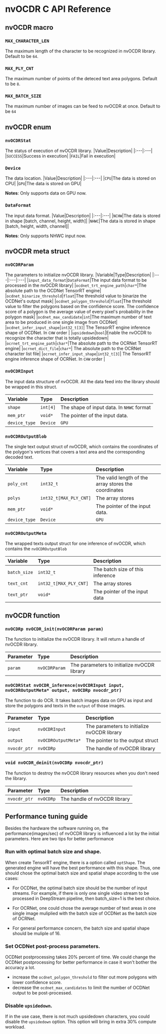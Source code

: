 # nvOCDR C API Reference

## nvOCDR macro
### `MAX_CHARACTER_LEN`
The maximum length of the character to be recognized in nvOCDR library. Default to be `64`.

### `MAX_PLY_CNT`
The maximum number of points of the deteced text area polygons. Default to be `8`.

### `MAX_BATCH_SIZE`
The maximum number of images can be feed to nvOCDR at once. Default to be `64`
## nvOCDR enum
### `nvOCDRStat`
The status of execution of nvOCDR library.
|Value|Description|
|:---|:---|
|`SUCCESS`|Success in execution|
|`FAIL`|Fail in execution|

### `Device`
The data location.
|Value|Description|
|:---|:---|
|`CPU`|The data is stored on CPU|
|`GPU`|The data is stored on GPU|

**Notes**: Only supports data on GPU now.
### `DataFormat`
The input data format.
|Value|Description|
|:---|:---|
|`NCHW`|The data is stored in shape [batch, channel, height, width]|
|`NHWC`|The data is stored in shape [batch, height, width, channel]|

**Notes**: Only supports NHWC input now.
## nvOCDR meta struct

### `nvOCDRParam`
The parameters to initialize nvOCDR library.
|Variable|Type|Description|
|:---|:---|:---|
|`input_data_format`|`DataFormat`|The input data format to be processed in the nvOCDR library|
|`ocdnet_trt_engine_path`|`char*`|The absolute path to the OCDNet TensorRT engine|
|`ocdnet_binarize_threshold`|`float`|The threshold value to binarize the OCDNet's output mask|
|`ocdnet_polygon_threshold`|`float`|The threshold value to filter the polygons based on the confidence score. The confidence score of a polygon is the average value of every pixel's probability in the polygon mask|
|`ocdnet_max_candidate`|`int`|The maximum number of text area to be produced in one single image from OCDNet|
|`ocdnet_infer_input_shape`|`int32_t[3]`| The TensorRT engine inference shape of OCDNet. In `CHW` order |
|`upsidedown`|`bool`|Enable the nvOCDR to recognize the character that is totally upsidedown|
|`ocrnet_trt_engine_path`|`char*`|The absolute path to the OCRNet TensorRT engine|
|`ocrnet_dict_file`|`char*`| The absolute path to the OCRNet character list file|
|`ocrnet_infer_input_shape`|`int32_t[3]`| The TensorRT engine inference shape of OCRNet. In `CHW` order |

### `nvOCDRInput`
The input data structure of nvOCDR. All the data feed into the library should be wrapped in this struct.

|Variable|Type|Description|
|:---|:---|:---|
|`shape`|`int[4]`|The shape of input data. In `NHWC` format|
|`mem_ptr`|`void*`|The pointer of the input data.|
|`device_type`|`Device`|`GPU`|

### `nvOCDROutputBlob`
The single text output struct of nvOCDR, which contains the coordinates of the polygon's vertices that covers a text area and the corresponding decoded text.

|Variable|Type|Description|
|:---|:---|:---|
|`poly_cnt`|`int32_t`|The valid length of the array stores the coordinates|
|`polys`|`int32_t[MAX_PLY_CNT]`|The array stores|
|`mem_ptr`|`void*`|The pointer of the input data.|
|`device_type`|`Device`|`GPU`|

### `nvOCDROutputMeta`
The wrapped texts output struct for one inference of nvOCDR, which contains the `nvOCDROutputBlob`

|Variable|Type|Description|
|:---|:---|:---|
|`batch_size`|`int32_t`|The batch size of this inference|
|`text_cnt`|`int32_t[MAX_PLY_CNT]`|The array stores|
|`text_ptr`|`void*`|The pointer of the input data|

## nvOCDR function

### `nvOCDRp nvOCDR_init(nvOCDRParam param)`
The function to initialize the nvOCDR library. It will return a handle of nvOCDR library.

|Parameter|Type|Description|
|:---|:---|:---|
|`param`|`nvOCDRParam`|The parameters to initialize nvOCDR library|


### `nvOCDRStat nvOCDR_inference(nvOCDRInput input, nvOCDROutputMeta* output, nvOCDRp nvocdr_ptr)`
The function to do OCR. It takes batch images data on GPU as input and store the polygons and texts in the `output` of those images.

|Parameter|Type|Description|
|:---|:---|:---|
|`input`|`nvOCDRInput`|The parameters to initialize nvOCDR library|
|`output`|`nvOCDROutputMeta*`|The pointer to the output struct|
|`nvocdr_ptr`|`nvOCDRp`| The handle of nvOCDR library|

### `void nvOCDR_deinit(nvOCDRp nvocdr_ptr)`
The function to destroy the nvOCDR library resources when you don't need the library.

|Parameter|Type|Description|
|:---|:---|:---|
|`nvocdr_ptr`|`nvOCDRp`|The handle of nvOCDR library|

## Performance tuning guide

Besides the hardware the software running on, the performance(images/sec) of nvOCDR library is influenced a lot by the initial parameters. Here are two tips for better performance 

### Run with optimal batch size and shape.
When create TensorRT engine, there is a option called `optShape`. The generated engine will have the best performance with this shape. Thus, one should chose the optimal batch size and spatial shape according to the use cases:
- For OCDNet, the optimal batch size should be the number of input streams. For example, if there is only one single video stream to be processed in DeepStream pipeline, then batch_size=1 is the best choice.

- For OCRNet, one could chose the average number of text areas in one single image muliplied with the batch size of OCDNet as the batch size of OCRNet.

- For general performance concern, the batch size and spatial shape should be muliple of 16.

### Set OCDNet post-process parameters.

OCDNet postprocessing takes 20% percent of time. We could change the OCDNet postprocessing for better performance in case it won't bother the accuracy a lot.

- increase the `ocdnet_polygon_threshold` to filter out more polygons with lower confidence score.
- decrease the `ocdnet_max_candidates` to limit the number of OCDNet output to be post-processed.


### Disable `upsidedown`.

If in the use case, there is not much upsidedown characters, you could disable the `upsidedown` option. This option will bring in extra 30% compute workload. 

